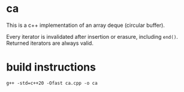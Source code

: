 # ca
This is a c++ implementation of an array deque (circular buffer).

Every iterator is invalidated after insertion or erasure, including `end()`. Returned iterators are always valid.

# build instructions
    g++ -std=c++20 -Ofast ca.cpp -o ca
